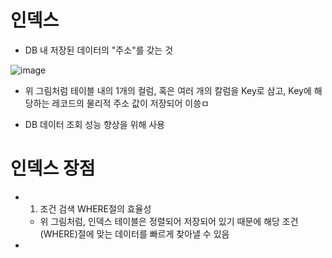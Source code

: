 <h1> 인덱스 </h1>

- DB 내 저장된 데이터의 "주소"를 갖는 것

![image](https://user-images.githubusercontent.com/62228401/213964304-b0b60ca6-0265-40f1-a3a2-63900c94f4b4.png)
- 위 그림처럼 테이블 내의 1개의 컬럼, 혹은 여러 개의 칼럼을 Key로 삼고, Key에 해당하는 레코드의 물리적 주소 값이 저장되어 이씅ㅁ

- DB 데이터 조회 성능 향상을 위해 사용

<h1> 인덱스 장점 </h1>

- 1. 조건 검색 WHERE절의 효율성
  - 위 그림처럼, 인덱스 테이블은 정렬되어 저장되어 있기 때문에 해당 조건(WHERE)절에 맞는 데이터를 빠르게 찾아낼 수 있음

- 
